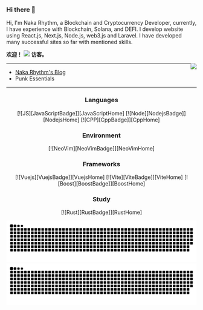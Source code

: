 ### Hi there 👋
Hi, I'm Naka Rhythm, a Blockchain and Cryptocurrency Developer, currently, I have experience with Blockchain, Solana, and DEFI. I develop website using React.js, Next.js, Node.js, web3.js and Laravel.
I have developed many successful sites so far with mentioned skills.

**欢迎！**
![](https://count.getloli.com/get/@:XianyaoYu?theme=rule34)
**访客。**

<a href="https://github.com/XianyaoYu">
  <img align="right" src="http://github-readme-streak-stats.herokuapp.com?user=Nakasz&mode=weekly" />
</a>

---

- [Naka Rhythm\'s Blog](https://stuckcode.com)
- Punk Essentials

---

<div align="center">

### Languages
[![JS][JavaScriptBadge]][JavaScriptHome]
[![Node][NodejsBadge]][NodejsHome]
[![CPP][CppBadge]][CppHome]

### Environment
[![NeoVim][NeoVimBadge]][NeoVimHome]

### Frameworks
[![Vuejs][VuejsBadge]][VuejsHome]
[![Vite][ViteBadge]][ViteHome]
[![Boost][BoostBadge]][BoostHome]

### Study
[![Rust][RustBadge]][RustHome]

</div>


![github contribution grid snake animation](./yok//github-snake.svg#gh-dark-mode-only)
![github contribution grid snake animation](./yok/github-snake.svg#gh-light-mode-only)
